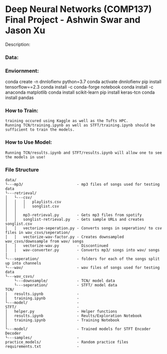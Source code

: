 # Deep Neural Networks (COMP137) Final Project - Ashwin Swar and Jason Xu
Description:

### Data:

### Enviornment:

conda create -n dnnlofienv python=3.7
conda activate dnnlofienv
pip install tensorflow==2.3
conda install -c conda-forge notebook
conda install -c anaconda matplotlib
conda install scikit-learn
pip install keras-tcn
conda install pandas


### How to Train:
    training occured using Kaggle as well as the Tufts HPC.
    Running TCN/training.ipynb as well as STFT/training.ipynb should be sufficient to train the models.

### How to Use Model:
    Running TCN/results.ipynb and STFT/results.ipynb will allow one to see the models in use!

### File Structure
```
data/
└---mp3/                        - mp3 files of songs used for testing data
└---retrieval/
│   └---csv/
│   │   │   playlists.csv
│   │   │   songlist.csv
│   │
│   │   mp3-retrieval.py        - Gets mp3 files from spotify
│   │   songlist-retrieval.py   - Gets sample URLs and creates songlist.csv
│   │   vectorize-seperation.py - Converts songs in seperation/ to csv files in wav_csvs/seperation/
│   │   vectorize-wav-factor.py - Creates downsampled wav_csvs/downsample from wav/ songs
│   │   vectorize-wav.py        - Discontinued
│   |   wav-converter.py        - Converts mp3/ songs into wav/ songs
|
└---seperation/                 - folders for each of the songs split up into channels
└---wav/                        - wav files of songs used for testing data
└---wav_csvs/
    └---downsample/             - TCN/ model data
    └---seperation/             - STFT/ model data
TCN/
|   results.ipynb               -
│   training.ipynb              -
└---model/                      -
STFT/                           -
│   helper.py                   - Helper functions
│   results.ipynb               - Reults/Exploration Notebook
│   training.ipynb              - Training Notebook
│
└---model/                      - Trained models for STFT Encoder Decoder
└---samples/                    - 
practice_models/                - Random practice files
requirements.txt                -
```